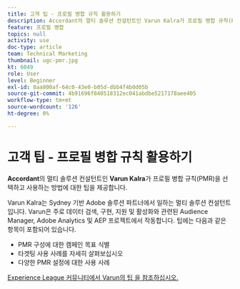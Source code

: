 ```yaml
---
title: 고객 팁 - 프로필 병합 규칙 활용하기
description: Accordant의 멀티 솔루션 컨설턴트인 Varun Kalra가 프로필 병합 규칙(PMR)을 선택하고 사용하는 방법에 대한 팁을 제공합니다.
feature: 프로필 병합
topics: null
activity: use
doc-type: article
team: Technical Marketing
thumbnail: ugc-pmr.jpg
kt: 6049
role: User
level: Beginner
exl-id: 8aa800af-64c0-43e0-b05d-dbb4f4b0d05b
source-git-commit: 4b91696f840518312ec041abdbe5217178aee405
workflow-type: tm+mt
source-wordcount: '126'
ht-degree: 0%

---
```


# 고객 팁 - 프로필 병합 규칙 활용하기

**Accordant**&#x200B;의 멀티 솔루션 컨설턴트인  **Varun Kalra**&#x200B;가 프로필 병합 규칙(PMR)을 선택하고 사용하는 방법에 대한 팁을 제공합니다.

Varun Kalra는 Sydney 기반 Adobe 솔루션 파트너에서 일하는 멀티 솔루션 컨설턴트입니다. Varun은 주로 데이터 검색, 구현, 지원 및 활성화와 관련된 Audience Manager, Adobe Analytics 및 AEP 프로젝트에서 작동합니다. 팁에는 다음과 같은 항목이 포함되어 있습니다.

* PMR 구성에 대한 캠페인 목표 식별
* 타겟팅 사용 사례를 자세히 살펴보십시오
* 다양한 PMR 설정에 대한 사용 사례

[Experience League 커뮤니티에서 Varun의 팁 을 참조하십시오.](https://experienceleaguecommunities.adobe.com/t5/adobe-audience-manager-blogs/getting-the-most-out-of-profile-merge-rules-tips-tricks-and/ba-p/372248)
